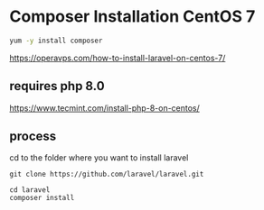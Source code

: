 # Composer Installation CentOS 7

```bash
yum -y install composer
```

https://operavps.com/how-to-install-laravel-on-centos-7/

## requires php 8.0

https://www.tecmint.com/install-php-8-on-centos/


## process

cd to the folder where you want to install laravel

```
git clone https://github.com/laravel/laravel.git
```

```
cd laravel
composer install
```

